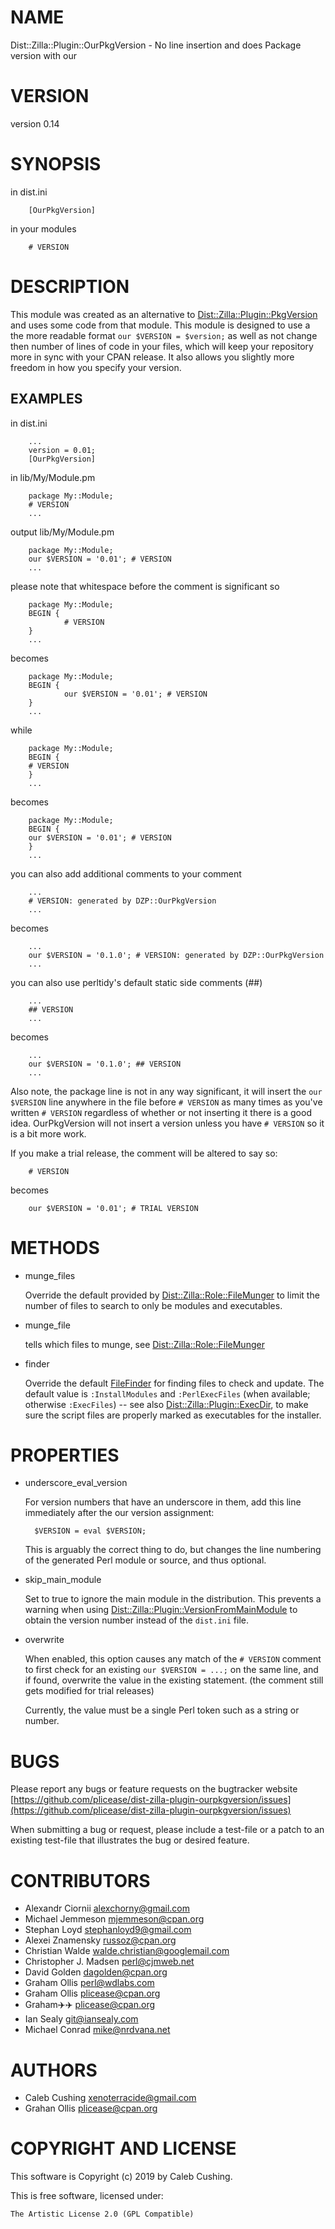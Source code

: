 # NAME

Dist::Zilla::Plugin::OurPkgVersion - No line insertion and does Package version with our

# VERSION

version 0.14

# SYNOPSIS

in dist.ini

        [OurPkgVersion]

in your modules

        # VERSION

# DESCRIPTION

This module was created as an alternative to
[Dist::Zilla::Plugin::PkgVersion](https://metacpan.org/pod/Dist::Zilla::Plugin::PkgVersion) and uses some code from that module. This
module is designed to use a the more readable format `our $VERSION =
$version;` as well as not change then number of lines of code in your files,
which will keep your repository more in sync with your CPAN release. It also
allows you slightly more freedom in how you specify your version.

## EXAMPLES

in dist.ini

        ...
        version = 0.01;
        [OurPkgVersion]

in lib/My/Module.pm

        package My::Module;
        # VERSION
        ...

output lib/My/Module.pm

        package My::Module;
        our $VERSION = '0.01'; # VERSION
        ...

please note that whitespace before the comment is significant so

        package My::Module;
        BEGIN {
                # VERSION
        }
        ...

becomes

        package My::Module;
        BEGIN {
                our $VERSION = '0.01'; # VERSION
        }
        ...

while

        package My::Module;
        BEGIN {
        # VERSION
        }
        ...

becomes

        package My::Module;
        BEGIN {
        our $VERSION = '0.01'; # VERSION
        }
        ...

you can also add additional comments to your comment

        ...
        # VERSION: generated by DZP::OurPkgVersion
        ...

becomes

        ...
        our $VERSION = '0.1.0'; # VERSION: generated by DZP::OurPkgVersion
        ...

you can also use perltidy's default static side comments (##)

        ...
        ## VERSION
        ...

becomes

        ...
        our $VERSION = '0.1.0'; ## VERSION
        ...

Also note, the package line is not in any way significant, it will insert the
`our $VERSION` line anywhere in the file before `# VERSION` as many times as
you've written `# VERSION` regardless of whether or not inserting it there is
a good idea. OurPkgVersion will not insert a version unless you have `#
VERSION` so it is a bit more work.

If you make a trial release, the comment will be altered to say so:

        # VERSION

becomes

        our $VERSION = '0.01'; # TRIAL VERSION

# METHODS

- munge\_files

    Override the default provided by [Dist::Zilla::Role::FileMunger](https://metacpan.org/pod/Dist::Zilla::Role::FileMunger) to limit
    the number of files to search to only be modules and executables.

- munge\_file

    tells which files to munge, see [Dist::Zilla::Role::FileMunger](https://metacpan.org/pod/Dist::Zilla::Role::FileMunger)

- finder

    Override the default [FileFinder](https://metacpan.org/pod/Dist::Zilla::Role::FileFinder) for
    finding files to check and update. The default value is `:InstallModules`
    and `:PerlExecFiles` (when available; otherwise `:ExecFiles`)
    \-- see also [Dist::Zilla::Plugin::ExecDir](https://metacpan.org/pod/Dist::Zilla::Plugin::ExecDir), to make sure the script
    files are properly marked as executables for the installer.

# PROPERTIES

- underscore\_eval\_version

    For version numbers that have an underscore in them, add this line
    immediately after the our version assignment:

        $VERSION = eval $VERSION;

    This is arguably the correct thing to do, but changes the line numbering
    of the generated Perl module or source, and thus optional.

- skip\_main\_module

    Set to true to ignore the main module in the distribution. This prevents
    a warning when using [Dist::Zilla::Plugin::VersionFromMainModule](https://metacpan.org/pod/Dist::Zilla::Plugin::VersionFromMainModule) to
    obtain the version number instead of the `dist.ini` file.

- overwrite

    When enabled, this option causes any match of the `# VERSION` comment
    to first check for an existing `our $VERSION = ...;` on the same line,
    and if found, overwrite the value in the existing statement. (the comment
    still gets modified for trial releases)

    Currently, the value must be a single Perl token such as a string or number.

# BUGS

Please report any bugs or feature requests on the bugtracker website
[https://github.com/plicease/dist-zilla-plugin-ourpkgversion/issues](https://github.com/plicease/dist-zilla-plugin-ourpkgversion/issues)

When submitting a bug or request, please include a test-file or a
patch to an existing test-file that illustrates the bug or desired
feature.

# CONTRIBUTORS

- Alexandr Ciornii <alexchorny@gmail.com>
- Michael Jemmeson <mjemmeson@cpan.org>
- Stephan Loyd <stephanloyd9@gmail.com>
- Alexei Znamensky <russoz@cpan.org>
- Christian Walde <walde.christian@googlemail.com>
- Christopher J. Madsen <perl@cjmweb.net>
- David Golden <dagolden@cpan.org>
- Graham Ollis <perl@wdlabs.com>
- Graham Ollis <plicease@cpan.org>
- Graham✈️✈️ <plicease@cpan.org>
- Ian Sealy <git@iansealy.com>
- Michael Conrad <mike@nrdvana.net>

# AUTHORS

- Caleb Cushing <xenoterracide@gmail.com>
- Grahan Ollis <plicease@cpan.org>

# COPYRIGHT AND LICENSE

This software is Copyright (c) 2019 by Caleb Cushing.

This is free software, licensed under:

    The Artistic License 2.0 (GPL Compatible)
